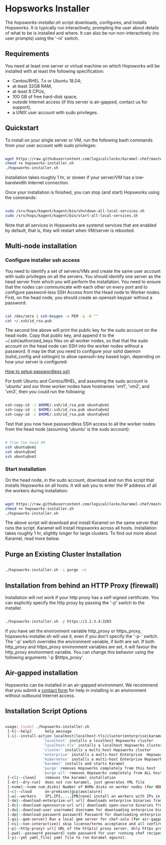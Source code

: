 # Hopsworks Installer


The _hopsworks-installer.sh_ script downloads, configures, and installs Hopsworks. It is typically run interactively, prompting the user about details of what to be is installed and where. It can also be run non-interactively (no user prompts) using the '-ni' switch.


## Requirements

You need at least one server or virtual machine on which Hopsworks will be installed with at least the following specification:

* Centos/RHEL 7.x or Ubuntu 18.04;
* at least 32GB RAM,
* at least 8 CPUs,
* 100 GB of free hard-disk space,
* outside Internet access (if this server is air-gapped, contact us for support),
* a UNIX user account with sudo privileges.


## Quickstart


To install on your single server or VM, run the following bash commands from your user account with sudo privileges:

```bash

wget https://raw.githubusercontent.com/logicalclocks/karamel-chef/master/hopsworks-installer.sh
chmod +x hopsworks-installer.sh
./hopsworks-installer.sh
```

Installation takes roughly 1 hr, or slower if your server/VM has a low-bandwidth Internet connection.

Once your installation is finished, you can stop (and start) Hopsworks using the commands:

```bash

sudo /srv/hops/kagent/kagent/bin/shutdown-all-local-services.sh
sudo /srv/hops/kagent/kagent/bin/start-all-local-services.sh
```

Note that all services in Hopsworks are systemd services that are enabled by default, that is, they will restart when VM/server is rebooted.

## Multi-node installation

### Configure installer ssh access


You need to identify a set of servers/VMs and create the same user account with sudo privileges on all the servers. You should identify one server as the head server from which you will perform the installation. You need to ensure that the nodes can communicate with each other on every port and to configure password-less SSH Access from the Head node to Worker nodes. First, on the head node, you should create an openssh keypair without a password:

```bash

cat /dev/zero | ssh-keygen -m PEM -q -N ""
cat ~/.ssh/id_rsa.pub

```

The second line above will print the public key for the sudo account on the head node. Copy that public key, and append it to the ~/.ssh/authorized_keys files on all worker nodes, so that that the sudo account on the head node can SSH into the worker nodes without a password. It may be that you need to configure your sshd daemon (sshd_config and sshlogin) to allow openssh-key based login, depending on how your server is configured:

<a href="https://linuxize.com/post/how-to-setup-passwordless-ssh-login/">How to setup passwordless ssh</a>

For both Ubuntu and Centos/RHEL, and assuming the sudo account is 'ubuntu' and our three worker nodes have hostnames 'vm1', 'vm2', and 'vm3', then you could run the following:

```bash

ssh-copy-id -i $HOME/.ssh/id_rsa.pub ubuntu@vm1
ssh-copy-id -i $HOME/.ssh/id_rsa.pub ubuntu@vm2
ssh-copy-id -i $HOME/.ssh/id_rsa.pub ubuntu@vm3

```

Test that you now have passwordless SSH access to all the worker nodes from the head node (assuming 'ubuntu' is the sudo account):

```bash

# from the head VM
ssh ubuntu@vm1
ssh ubuntu@vm2
ssh ubuntu@vm3
```


### Start installation


On the head node, in the sudo account, download and run this script that installs Hopsworks on all hosts. It will ask you to enter the IP address of all the workers during installation:

```bash

wget https://raw.githubusercontent.com/logicalclocks/karamel-chef/master/hopsworks-installer.sh
chmod +x hopsworks-installer.sh
./hopsworks-installer.sh
```

The above script will download and install Karamel on the same server that runs the script. Karamel will install Hopsworks across all hosts. Installation takes roughly 1 hr, slightly longer for large clusters. To find out more about Karamel, read more below.


## Purge an Existing Cluster Installation


```bash

./hopsworks-installer.sh -i purge -ni

```


## Installation from behind an HTTP Proxy (firewall)


Installation will not work if your http proxy has a self-signed certificate.
You can explicitly specify the http proxy by passing the '-p' switch to the installer.

```bash

./hopsworks-installer.sh -p https://1.2.3.4:3283

```

If you have set the environment variable http_proxy or https_proxy, hopsworks-installer.sh will use it, even if you don't specify the '-p-' switch. The '-p' switch overrides the environment variable, if both are set. If both http_proxy and https_proxy environment variables are set, it will favour the http_proxy environment variable. You can change this behavior using the following arguments '-p $https_proxy'.

## Air-gapped installation

Hopsworks can be installed in an air-gapped environment. We recommend that you submit a <a href="https://www.hopsworks.ai/contact">contact form</a> for help in installing in an environment without outbound Internet access.

## Installation Script Options

```bash

usage: [sudo] ./hopsworks-installer.sh 
 [-h|--help]      help message
 [-i|--install-action localhost|localhost-tls|cluster|enterprise|karamel|purge|purge-all] 
                 'localhost' installs a localhost Hopsworks cluster
                 'localhost-tls' installs a localhost Hopsworks cluster with TLS enabled
                 'cluster' installs a multi-host Hopsworks cluster
                 'enterprise' installs a multi-host Enterprise  Hopsworks cluster
                 'kubernetes' installs a multi-host Enterprise Hopsworks cluster with Kubernetes
                 'karamel' installs and starts Karamel
                 'purge' removes Hopsworks completely from this host
                 'purge-all' removes Hopsworks completely from ALL hosts
 [-cl|--clean]    removes the karamel installation
 [-dr|--dry-run]  does not run karamel, just generates YML file
 [-nvme|--nvme num_disks] Number of NVMe disks on worker nodes (for NDB/HopsFS)
 [-c|--cloud      on-premises|gcp|aws|azure]
 [-w|--workers    IP1,IP2,...,IPN|none] install on workers with IPs in supplied list (or none). Uses default mem/cpu/gpus for the workers.
 [-de|--download-enterprise-url url] downloads enterprise binaries from this URL.
 [-dc|--download-opensource-url url] downloads open-source binaries from this URL.
 [-du|--download-user username] Username for downloading enterprise binaries.
 [-dp|--download-password password] Password for downloading enterprise binaries.
 [-gs|--gem-server] Run a local gem server for chef-solo (for air-gapped installations).
 [-ni|--non-interactive)] skip license/terms acceptance and all confirmation screens.
 [-p|--http-proxy) url] URL of the http(s) proxy server. Only https proxies with valid certs supported.
 [-pwd|--password password] sudo password for user running chef recipes.
 [-y|--yml yaml_file] yaml file to run Karamel against.

```